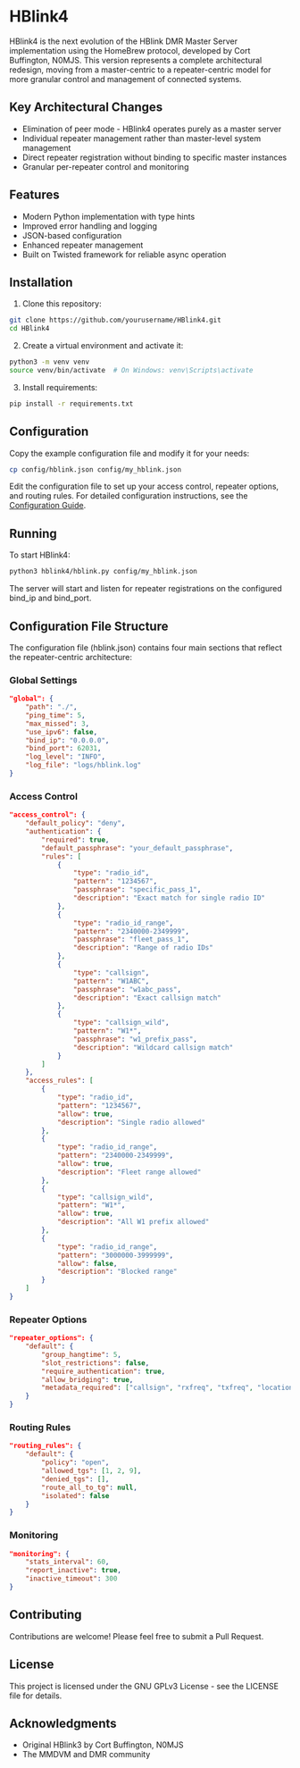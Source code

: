 # HBlink4

HBlink4 is the next evolution of the HBlink DMR Master Server implementation using the HomeBrew protocol, developed by Cort Buffington, N0MJS. This version represents a complete architectural redesign, moving from a master-centric to a repeater-centric model for more granular control and management of connected systems.

## Key Architectural Changes

- Elimination of peer mode - HBlink4 operates purely as a master server
- Individual repeater management rather than master-level system management
- Direct repeater registration without binding to specific master instances
- Granular per-repeater control and monitoring

## Features

- Modern Python implementation with type hints
- Improved error handling and logging
- JSON-based configuration
- Enhanced repeater management
- Built on Twisted framework for reliable async operation

## Installation

1. Clone this repository:
```bash
git clone https://github.com/yourusername/HBlink4.git
cd HBlink4
```

2. Create a virtual environment and activate it:
```bash
python3 -m venv venv
source venv/bin/activate  # On Windows: venv\Scripts\activate
```

3. Install requirements:
```bash
pip install -r requirements.txt
```

## Configuration

Copy the example configuration file and modify it for your needs:
```bash
cp config/hblink.json config/my_hblink.json
```

Edit the configuration file to set up your access control, repeater options, and routing rules. For detailed configuration instructions, see the [Configuration Guide](docs/configuration.md).

## Running

To start HBlink4:
```bash
python3 hblink4/hblink.py config/my_hblink.json
```

The server will start and listen for repeater registrations on the configured bind_ip and bind_port.

## Configuration File Structure

The configuration file (hblink.json) contains four main sections that reflect the repeater-centric architecture:

### Global Settings
```json
"global": {
    "path": "./",
    "ping_time": 5,
    "max_missed": 3,
    "use_ipv6": false,
    "bind_ip": "0.0.0.0",
    "bind_port": 62031,
    "log_level": "INFO",
    "log_file": "logs/hblink.log"
}
```

### Access Control
```json
"access_control": {
    "default_policy": "deny",
    "authentication": {
        "required": true,
        "default_passphrase": "your_default_passphrase",
        "rules": [
            {
                "type": "radio_id",
                "pattern": "1234567",
                "passphrase": "specific_pass_1",
                "description": "Exact match for single radio ID"
            },
            {
                "type": "radio_id_range",
                "pattern": "2340000-2349999",
                "passphrase": "fleet_pass_1",
                "description": "Range of radio IDs"
            },
            {
                "type": "callsign",
                "pattern": "W1ABC",
                "passphrase": "w1abc_pass",
                "description": "Exact callsign match"
            },
            {
                "type": "callsign_wild",
                "pattern": "W1*",
                "passphrase": "w1_prefix_pass",
                "description": "Wildcard callsign match"
            }
        ]
    },
    "access_rules": [
        {
            "type": "radio_id",
            "pattern": "1234567",
            "allow": true,
            "description": "Single radio allowed"
        },
        {
            "type": "radio_id_range",
            "pattern": "2340000-2349999",
            "allow": true,
            "description": "Fleet range allowed"
        },
        {
            "type": "callsign_wild",
            "pattern": "W1*",
            "allow": true,
            "description": "All W1 prefix allowed"
        },
        {
            "type": "radio_id_range",
            "pattern": "3000000-3999999",
            "allow": false,
            "description": "Blocked range"
        }
    ]
}
```

### Repeater Options
```json
"repeater_options": {
    "default": {
        "group_hangtime": 5,
        "slot_restrictions": false,
        "require_authentication": true,
        "allow_bridging": true,
        "metadata_required": ["callsign", "rxfreq", "txfreq", "location"]
    }
}
```

### Routing Rules
```json
"routing_rules": {
    "default": {
        "policy": "open",
        "allowed_tgs": [1, 2, 9],
        "denied_tgs": [],
        "route_all_to_tg": null,
        "isolated": false
    }
}
```

### Monitoring
```json
"monitoring": {
    "stats_interval": 60,
    "report_inactive": true,
    "inactive_timeout": 300
}
```

## Contributing

Contributions are welcome! Please feel free to submit a Pull Request.

## License

This project is licensed under the GNU GPLv3 License - see the LICENSE file for details.

## Acknowledgments

- Original HBlink3 by Cort Buffington, N0MJS
- The MMDVM and DMR community
